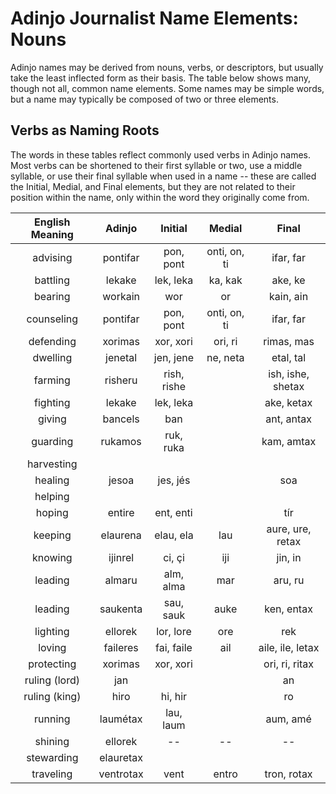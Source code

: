 # Adinjo Journalist Name Elements: Nouns

Adinjo names may be derived from nouns, verbs, or descriptors, but usually take the least inflected form as their basis. The table below shows many, though not all, common name elements. Some names may be simple words, but a name may typically be composed of two or three elements.

## Verbs as Naming Roots

The words in these tables reflect commonly used verbs in Adinjo names. Most verbs can be shortened to their first syllable or two, use a middle syllable, or use their final syllable when used in a name -- these are called the Initial, Medial, and Final elements, but they are not related to their position within the name, only within the word they originally come from.

| English Meaning | Adinjo    | Initial     | Medial       | Final             |
|:---------------:|:---------:|:-----------:|:------------:|:-----------------:|
| advising        | pontifar  | pon, pont   | onti, on, ti | ifar, far         |
| battling        | lekake    | lek, leka   | ka, kak      | ake, ke           |
| bearing         | workain   | wor         | or           | kain, ain         |
| counseling      | pontifar  | pon, pont   | onti, on, ti | ifar, far         |
| defending       | xorimas   | xor, xori   | ori, ri      | rimas, mas        |
| dwelling        | jenetal   | jen, jene   | ne, neta     | etal, tal         |
| farming         | risheru   | rish, rishe |              | ish, ishe, shetax |
| fighting        | lekake    | lek, leka   |              | ake, ketax        |
| giving          | bancels   | ban         |              | ant, antax        |
| guarding        | rukamos   | ruk, ruka   |              | kam, amtax        |
| harvesting      |           |             |              |                   |
| healing         | jesoa     | jes, jés    |              | soa               |
| helping         |           |             |              |                   |
| hoping          | entire    | ent, enti   |              | tír               |
| keeping         | elaurena  | elau, ela   | lau          | aure, ure, retax  |
| knowing         | ijinrel   | ci, çi      | iji          | jin, in           |
| leading         | almaru    | alm, alma   | mar          | aru, ru           |
| leading         | saukenta  | sau, sauk   | auke         | ken, entax        |
| lighting        | ellorek   | lor, lore   | ore          | rek               |
| loving          | faileres  | fai, faile  | ail          | aile, ile, letax  |
| protecting      | xorimas   | xor, xori   |              | ori, ri, ritax    |
| ruling (lord)   | jan       |             |              | an                |
| ruling (king)   | hiro      | hi, hir     |              | ro                |
| running         | laumétax  | lau, laum   |              | aum, amé          |
| shining         | ellorek   | --          | --           | --                |
| stewarding      | elauretax |             |              |                   |
| traveling       | ventrotax | vent        | entro        | tron, rotax       |
